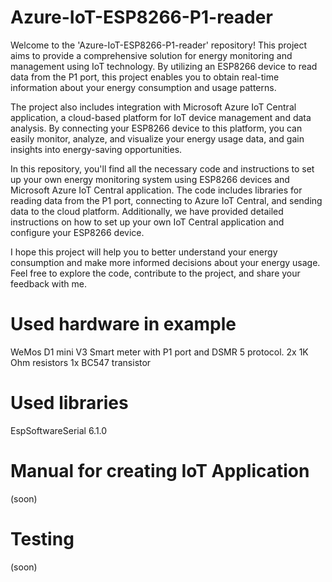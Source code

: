 # Azure-IoT-ESP8266-P1-reader
Welcome to the 'Azure-IoT-ESP8266-P1-reader' repository! This project aims to provide a comprehensive solution for energy monitoring and management using IoT technology. By utilizing an ESP8266 device to read data from the P1 port, this project enables you to obtain real-time information about your energy consumption and usage patterns.

The project also includes integration with Microsoft Azure IoT Central application, a cloud-based platform for IoT device management and data analysis. By connecting your ESP8266 device to this platform, you can easily monitor, analyze, and visualize your energy usage data, and gain insights into energy-saving opportunities.

In this repository, you'll find all the necessary code and instructions to set up your own energy monitoring system using ESP8266 devices and Microsoft Azure IoT Central application. The code includes libraries for reading data from the P1 port, connecting to Azure IoT Central, and sending data to the cloud platform. Additionally, we have provided detailed instructions on how to set up your own IoT Central application and configure your ESP8266 device.

I hope this project will help you to better understand your energy consumption and make more informed decisions about your energy usage. Feel free to explore the code, contribute to the project, and share your feedback with me.

# Used hardware in example
WeMos D1 mini V3
Smart meter with P1 port and DSMR 5 protocol.
2x 1K Ohm resistors
1x BC547 transistor

# Used libraries
EspSoftwareSerial 6.1.0

# Manual for creating IoT Application
(soon)

# Testing
(soon)


